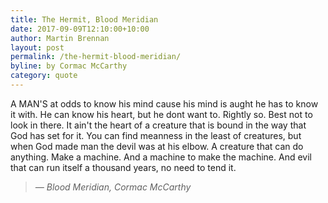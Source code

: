 ```yaml
---
title: The Hermit, Blood Meridian
date: 2017-09-09T12:10:00+10:00
author: Martin Brennan
layout: post
permalink: /the-hermit-blood-meridian/
byline: by Cormac McCarthy
category: quote
---
```


<span class="first-letter">A</span> MAN'S at odds to know his mind cause his mind is aught he has to know it with. He can know his heart, but he dont want to. Rightly so. Best not to look in there. It ain't the heart of a creature that is bound in the way that God has set for it. You can find meanness in the least of creatures, but when God made man the devil was at his elbow. A creature that can do anything. Make a machine. And a machine to make the machine. And evil that can run itself a thousand years, no need to tend it.

<blockquote class="hero"><cite>— Blood Meridian, Cormac McCarthy</cite></blockquote>